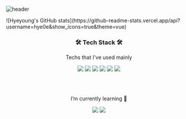 ![header](https://capsule-render.vercel.app/api?type=Soft&color=gradient&hexcode&height=300&section=header&text=HyeYoung%20Shin&fontSize=90&animation=fadeIn)
<div>
  ![Hyeyoung's GitHub stats](https://github-readme-stats.vercel.app/api?username=hye0e&show_icons=true&theme=vue)
</div>

<h3 align="center">🛠 Tech Stack 🛠</h3>

<p align="center"> Techs that I've used mainly </p>

<p align="center">
<img src="https://img.shields.io/badge/Java-007396?style=flat-square&logo=Java&logoColor=white"/></a> 
<img src="https://img.shields.io/badge/Java Script-F7DF1E?style=flat-square&logo=JavaScript&logoColor=white"/></a> 
<img src="https://img.shields.io/badge/Vue.js-4FC08D?style=flat-square&logo=Vue.js&logoColor=white"/></a> 
<img src="https://img.shields.io/badge/Spring Boot-6DB33F?style=flat-square&logo=Spring&logoColor=white"/></a> 
<img src="https://img.shields.io/badge/MySql-4479A1?style=flat-square&logo=MySql&logoColor=white"/></a> 
<img src="https://img.shields.io/badge/Linux-FCC624?style=flat-square&logo=Linux&logoColor=white"/></a> 
</p>
<br><br>

<p align="center"> I’m currently learning 🌱</p>
<p align="center">
<img src="https://img.shields.io/badge/C-A8B9CC?style=flat-square&logo=C&logoColor=white"/></a> 
<img src="https://img.shields.io/badge/Python-3776AB?style=flat-square&logo=Python&logoColor=white"/></a> 
</p>
<br><br>
<!--
**hye0e/hye0e** is a ✨ _special_ ✨ repository because its `README.md` (this file) appears on your GitHub profile.

Here are some ideas to get you started:

- 🌱 I’m currently learning Python
- 📫 How to reach me: nanda5050@naver.com
-->
